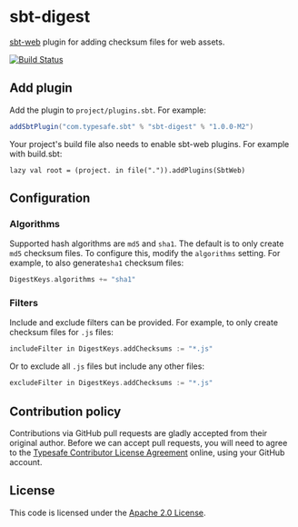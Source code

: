 sbt-digest
==========

[sbt-web] plugin for adding checksum files for web assets.

[![Build Status](https://travis-ci.org/sbt/sbt-digest.png?branch=master)](https://travis-ci.org/sbt/sbt-digest)


Add plugin
----------

Add the plugin to `project/plugins.sbt`. For example:

```scala
addSbtPlugin("com.typesafe.sbt" % "sbt-digest" % "1.0.0-M2")
```

Your project's build file also needs to enable sbt-web plugins. For example with build.sbt:

    lazy val root = (project. in file(".")).addPlugins(SbtWeb)

Configuration
-------------

### Algorithms

Supported hash algorithms are `md5` and `sha1`. The default is to only create
`md5` checksum files. To configure this, modify the `algorithms`
setting. For example, to also generate`sha1` checksum files:

```scala
DigestKeys.algorithms += "sha1"
```

### Filters

Include and exclude filters can be provided. For example, to only create
checksum files for `.js` files:

```scala
includeFilter in DigestKeys.addChecksums := "*.js"
```

Or to exclude all `.js` files but include any other files:

```scala
excludeFilter in DigestKeys.addChecksums := "*.js"
```


Contribution policy
-------------------

Contributions via GitHub pull requests are gladly accepted from their original
author. Before we can accept pull requests, you will need to agree to the
[Typesafe Contributor License Agreement][cla] online, using your GitHub account.


License
-------

This code is licensed under the [Apache 2.0 License][apache].


[sbt-web]: https://github.com/sbt/sbt-web
[cla]: http://www.typesafe.com/contribute/cla
[apache]: http://www.apache.org/licenses/LICENSE-2.0.html
